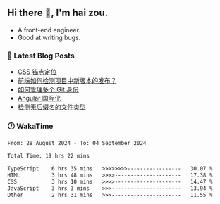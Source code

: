 ## Hi there 👋, I'm hai zou.

- A front-end engineer.
- Good at writing bugs.

### 📖 Latest Blog Posts
<!-- BLOG-POST-LIST:START -->
- [CSS 锚点定位](https://blog.izou.top/css/anchor-position/)
- [前端如何检测项目中新版本的发布？](https://blog.izou.top/angular/version-update/)
- [如何管理多个 Git 身份](https://blog.izou.top/git/multi-git-identity/)
- [Angular 国际化](https://blog.izou.top/angular/i18n/)
- [检测无后缀名的文件类型](https://blog.izou.top/js/filetype-check/)
<!-- BLOG-POST-LIST:END -->

### 🕐 WakaTime
<!--START_SECTION:waka-->

```txt
From: 28 August 2024 - To: 04 September 2024

Total Time: 19 hrs 22 mins

TypeScript    6 hrs 35 mins   >>>>>>>>-----------------   30.07 %
HTML          3 hrs 48 mins   >>>>---------------------   17.38 %
CSS           3 hrs 10 mins   >>>>---------------------   14.47 %
JavaScript    3 hrs 3 mins    >>>----------------------   13.94 %
Other         2 hrs 31 mins   >>>----------------------   11.55 %
```

<!--END_SECTION:waka-->
